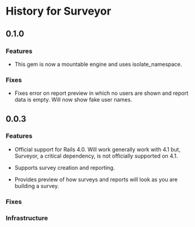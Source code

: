 History for Surveyor
====================

0.1.0
------

### Features

- This gem is now a mountable engine and uses isolate_namespace.

### Fixes

- Fixes error on report preview in which no users are shown and report data is empty.  Will now show fake user names.

0.0.3
------

### Features

- Official support for Rails 4.0.  Will work generally work with 4.1 but, Surveyor, a critical dependency, is not officially supported on 4.1.

- Supports survey creation and reporting.

- Provides preview of how surveys and reports will look as you are building a survey.

### Fixes


### Infrastructure

